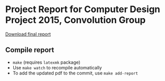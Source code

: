 # Project Report for Computer Design Project 2015, Convolution Group

[Download final report](https://github.com/DMPRO-2015-convolution/report/raw/master/report.pdf)

## Compile report
- ```make``` (requires ```latexmk``` package)
- Use ```make watch``` to recompile automatically
- To add the updated pdf to the commit, use ```make add-report```

